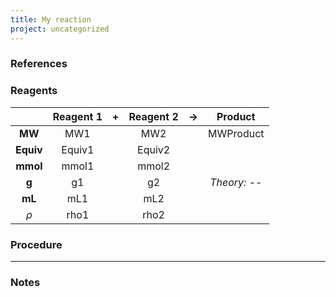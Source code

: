 ```yaml
---
title: My reaction
project: uncategorized
---
```

### References
### Reagents

|| Reagent 1 |+| Reagent 2 |$\rightarrow$|Product|
|:---:|:---:|:---:|:---:|:---:|:---:|
|**MW**| MW1 || MW2 || MWProduct |
|**Equiv**| Equiv1 || Equiv2 || |
|**mmol**| mmol1 || mmol2 || |
|**g**| g1 || g2 || *Theory:* -- |
|**mL**| mL1 || mL2 || |
|$\rho$| rho1 || rho2 || |

### Procedure
---
### Notes
[^1]: This is a note.
